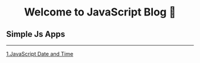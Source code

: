 <h1 align="center">Welcome to JavaScript Blog 🚀</h1>
<p>
</p>

## Simple Js Apps

***
<a><a>
[1.JavaScript Date and Time](https://www.google.com)